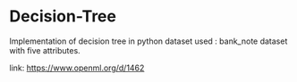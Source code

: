 # Decision-Tree
Implementation of decision tree in python
dataset used : bank_note dataset with five attributes.



link: https://www.openml.org/d/1462
